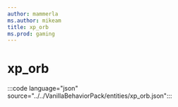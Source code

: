```yaml
---
author: mammerla
ms.author: mikeam
title: xp_orb
ms.prod: gaming
---
```


# xp_orb

:::code language="json" source="../../VanillaBehaviorPack/entities/xp_orb.json":::
